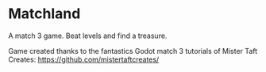 # Matchland
A match 3 game. Beat levels and find a treasure.

Game created thanks to the fantastics Godot match 3 tutorials of Mister Taft Creates: https://github.com/mistertaftcreates/

